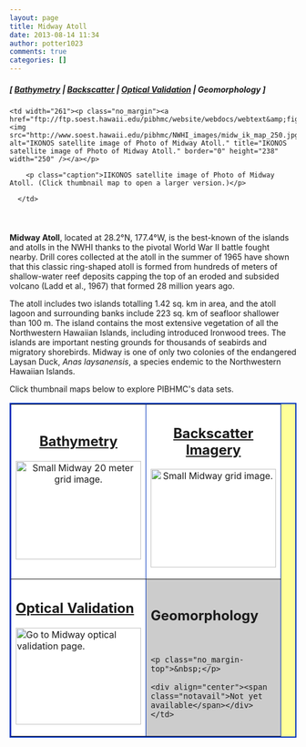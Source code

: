 ```yaml
---
layout: page
title: Midway Atoll
date: 2013-08-14 11:34
author: potter1023
comments: true
categories: []
---
```

<h5 class="no_margin-top">[ <a href="http://www.soest.hawaii.edu/pibhmc/cms/data-by-location/northwest-hawaiian-islands/midway-atoll/bathymetry">Bathymetry</a> | <a href="http://www.soest.hawaii.edu/pibhmc/cms/data-by-location/northwest-hawaiian-islands/midway-atoll/backscatter">Backscatter</a> | <a href="http://www.soest.hawaii.edu/pibhmc/cms/data-by-location/northwest-hawaiian-islands/midway-atoll/optical">Optical Validation</a> | Geomorphology ]</h5>

<table style="padding: 6px 8px 0px 0px;" align="right" cellpadding="0" cellspacing="0" width="263">

  <tbody><tr>

    <td width="261"><p class="no_margin"><a href="ftp://ftp.soest.hawaii.edu/pibhmc/website/webdocs/webtext&amp;figures/nwhi/midw_ik_map_full.jpg"><img src="http://www.soest.hawaii.edu/pibhmc/NWHI_images/midw_ik_map_250.jpg" alt="IKONOS satellite image of Photo of Midway Atoll." title="IKONOS satellite image of Photo of Midway Atoll." border="0" height="238" width="250" /></a></p>

        <p class="caption">IIKONOS satellite image of Photo of Midway Atoll. (Click thumbnail map to open a larger version.)</p>

      </td>

  </tr>

</tbody></table>

<p><strong>Midway Atoll</strong>, located at 28.2°N, 177.4°W, is the best-known of the islands and atolls in the NWHI thanks to the pivotal World War II battle fought nearby. Drill cores collected at the atoll in the summer of 1965 have shown that this classic ring-shaped atoll is formed from hundreds of meters of shallow-water reef deposits capping the top of an eroded and subsided volcano (Ladd et al., 1967) that formed 28 million years ago. </p>

<p>The atoll includes two islands totalling 1.42 sq. km in area, and the atoll lagoon and surrounding banks include 223 sq. km of seafloor shallower than 100 m. The island contains the most extensive vegetation of all the Northwestern Hawaiian Islands, including introduced Ironwood trees. The islands are important nesting grounds for thousands of seabirds and migratory shorebirds. Midway is one of only two colonies of the endangered Laysan Duck, <em>Anas laysanensis</em>, a species endemic to the Northwestern Hawaiian Islands.</p>

<p>Click  thumbnail maps below to explore PIBHMC's data sets. 

</p><table bgcolor="#ffff99" border="2" bordercolor="#0033bd" cellpadding="2" cellspacing="4" width="445">

 <tbody><tr>

  <td align="center" bgcolor="#ffffff" height="200" valign="middle" width="220"><h2 class="no_margin-top"><a href="http://www.soest.hawaii.edu/pibhmc/cms/data-by-location/northwest-hawaiian-islands/midway-atoll/bathymetry">Bathymetry</a></h2>

<a href="http://www.soest.hawaii.edu/pibhmc/cms/data-by-location/northwest-hawaiian-islands/midway-atoll/bathymetry"><img src="http://www.soest.hawaii.edu/pibhmc/NWHI_images/Midway_20m_300.jpg" alt="Small Midway 20 meter grid image." title="Go to Midway bathymetry page." align="top" border="0" height="173" hspace="0" vspace="0" width="220" /></a></td>

<td align="center" bgcolor="#ffffff" height="200" valign="middle" width="220"><h2 class="no_margin-top"><a href="http://www.soest.hawaii.edu/pibhmc/cms/data-by-location/northwest-hawaiian-islands/midway-atoll/backscatter">Backscatter Imagery</a></h2>

<a href="http://www.soest.hawaii.edu/pibhmc/cms/data-by-location/northwest-hawaiian-islands/midway-atoll/backscatter"><img src="http://www.soest.hawaii.edu/pibhmc/NWHI_images/Midway_Backscatter1m_220.jpg" alt="Small Midway grid image." title="Go to Midway backscatter page." align="top" border="0" height="173" hspace="0" vspace="0" width="220" /></a></td>

 </tr>

 

 <tr>

  <td bgcolor="#ffffff" height="220" valign="middle" width="220"><h2 class="no_margin-top"><a href="http://www.soest.hawaii.edu/pibhmc/cms/data-by-location/northwest-hawaiian-islands/midway-atoll/optical">Optical Validation</a></h2>

<a href="http://www.soest.hawaii.edu/pibhmc/cms/data-by-location/northwest-hawaiian-islands/midway-atoll/optical"><img src="http://www.soest.hawaii.edu/pibhmc/NWHI_images/mid_toad_220px.jpg" alt="Go to Midway optical validation page." title="Go to Midway optical validation page." align="top" border="0" height="170" hspace="0" vspace="0" width="220" /></a></td>

  <td bgcolor="#cccccc" height="220" valign="middle" width="220"><h2 class="no_margin-top-deadlink">Geomorphology</h2><p class="no_margin-top">&nbsp;</p>

    <p class="no_margin-top">&nbsp;</p>

    <div align="center"><span class="notavail">Not yet available</span></div></td>

 </tr>

</tbody></table>



